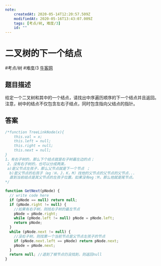 ```yaml
---
note:
    createdAt: 2020-05-14T12:20:57.509Z
    modifiedAt: 2020-05-16T13:43:07.009Z
    tags: [考点/树, 难度/3]
    id: ""
---
```

# 二叉树的下一个结点
#考点/树 #难度/3 [牛客网](https://www.nowcoder.com/practice/9023a0c988684a53960365b889ceaf5e?tpId=13&tqId=11210&tPage=1&rp=1&ru=/ta/coding-interviews&qru=/ta/coding-interviews/question-ranking)
<!-- @crossnote.comment "id":"4c0065e2-31aa-42eb-a6e1-27cd3f4315a7" -->  
## 题目描述
给定一个二叉树和其中的一个结点，请找出中序遍历顺序的下一个结点并且返回。注意，树中的结点不仅包含左右子结点，同时包含指向父结点的指针。

## 答案

```javascript
/*function TreeLinkNode(x){
    this.val = x;
    this.left = null;
    this.right = null;
    this.next = null;
}
1、有右子树的，那么下个结点就是右子树最左边的点；
 2、没有右子树的，也可以分成两类，
 a)是父节点左孩子，那么父节点就是下一个节点 ；
  b)是父节点的右孩子（eg：H，J，K，M）找他的父节点的父节点的父节点...
  直到当前结点是其父节点的左孩子位置。如果没有eg：M，那么他就是尾节点。
*/

function GetNext(pNode) {
  // write code here
  if (pNode == null) return null;
  if (pNode.right != null) {
    //如果有右子树，则找右子树的最左节点
    pNode = pNode.right;
    while (pNode.left != null) pNode = pNode.left;
    return pNode;
  }
  while (pNode.next != null) {
    //没右子树，则找第一个当前节点是父节点左孩子的节点
    if (pNode.next.left == pNode) return pNode.next;
    pNode = pNode.next;
  }
  return null; //退到了根节点仍没找到，则返回null
}
```